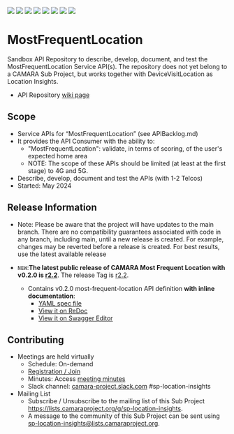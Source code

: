 <a href="https://github.com/camaraproject/MostFrequentLocation/commits/" title="Last Commit"><img src="https://img.shields.io/github/last-commit/camaraproject/MostFrequentLocation?style=plastic"></a>
<a href="https://github.com/camaraproject/MostFrequentLocation/issues" title="Open Issues"><img src="https://img.shields.io/github/issues/camaraproject/MostFrequentLocation?style=plastic"></a>
<a href="https://github.com/camaraproject/MostFrequentLocation/pulls" title="Open Pull Requests"><img src="https://img.shields.io/github/issues-pr/camaraproject/MostFrequentLocation?style=plastic"></a>
<a href="https://github.com/camaraproject/MostFrequentLocation/graphs/contributors" title="Contributors"><img src="https://img.shields.io/github/contributors/camaraproject/MostFrequentLocation?style=plastic"></a>
<a href="https://github.com/camaraproject/MostFrequentLocation" title="Repo Size"><img src="https://img.shields.io/github/repo-size/camaraproject/MostFrequentLocation?style=plastic"></a>
<a href="https://github.com/camaraproject/MostFrequentLocation/blob/main/LICENSE" title="License"><img src="https://img.shields.io/badge/License-Apache%202.0-green.svg?style=plastic"></a>
<a href="https://github.com/camaraproject/MostFrequentLocation/releases/latest" title="Latest Release"><img src="https://img.shields.io/github/release/camaraproject/MostFrequentLocation?style=plastic"></a>
<a href="https://github.com/camaraproject/Governance/blob/main/ProjectStructureAndRoles.md" title="Sandbox API Repository"><img src="https://img.shields.io/badge/Sandbox%20API%20Repository-yellow?style=plastic"></a>

# MostFrequentLocation

Sandbox API Repository to describe, develop, document, and test the MostFrequentLocation Service API(s). The repository does not yet belong to a CAMARA Sub Project, but works together with DeviceVisitLocation as Location Insights.

* API Repository [wiki page](https://lf-camaraproject.atlassian.net/wiki/x/XjPe)

## Scope

* Service APIs for “MostFrequentLocation” (see APIBacklog.md)  
* It provides the API  Consumer with the ability to:  
  * "MostFrequentLocation": validate, in terms of scoring, of the user's expected home area
  * NOTE: The scope of these APIs should be limited (at least at the first stage) to 4G and 5G.  
* Describe, develop, document and test the APIs (with 1-2 Telcos)  
* Started: May 2024

## Release Information

* Note: Please be aware that the project will have updates to the main branch. There are no compatibility guarantees associated with code in any branch, including main, until a new release is created. For example, changes may be reverted before a release is created. For best results, use the latest available release

* `NEW`:**The latest public release of CAMARA Most Frequent Location with v0.2.0 is [r2.2](https://github.com/camaraproject/MostFrequentLocation/tree/r2.2)**. The release Tag is [r2.2](https://github.com/camaraproject/MostFrequentLocation/releases/tag/r2.2).
  - Contains v0.2.0 most-frequent-location API definition **with inline documentation**:
    - [YAML spec file](https://github.com/camaraproject/MostFrequentLocation/blob/r2.2/code/API_definitions/most-frequent-location.yaml)
    - [View it on ReDoc](https://redocly.github.io/redoc/?url=https://raw.githubusercontent.com/camaraproject/MostFrequentLocation/r2.2/code/API_definitions/most-frequent-location.yaml&nocors)
    - [View it on Swagger Editor](https://camaraproject.github.io/swagger-ui/?url=https://raw.githubusercontent.com/camaraproject/MostFrequentLocation/r2.2/code/API_definitions/most-frequent-location.yaml&nocors)

## Contributing

* Meetings are held virtually
  * Schedule: On-demand
  * [Registration / Join](https://zoom-lfx.platform.linuxfoundation.org/meeting/99479758031?password=c705dd6f-a1c5-44e4-af97-331a18395fb8)
  * Minutes: Access [meeting minutes](https://lf-camaraproject.atlassian.net/wiki/spaces/CAM/pages/14564467/MostFrequentLocation+2024+Minutes)
  * Slack channel: [camara-project.slack.com](https://camara-project.slack.com/archives/C07BHCZ3XUY) #sp-location-insights
* Mailing List
  * Subscribe / Unsubscribe to the mailing list of this Sub Project <https://lists.camaraproject.org/g/sp-location-insights>.
  * A message to the community of this Sub Project can be sent using <sp-location-insights@lists.camaraproject.org>.
